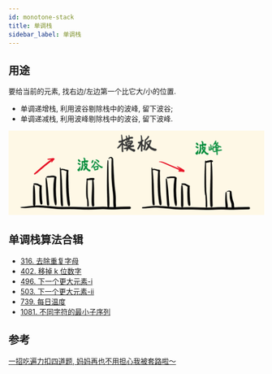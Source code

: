 ```yaml
---
id: monotone-stack
title: 单调栈
sidebar_label: 单调栈
---
```


## 用途

要给当前的元素, 找右边/左边第一个比它大/小的位置.

- 单调递增栈, 利用波谷剔除栈中的波峰, 留下波谷;
- 单调递减栈, 利用波峰剔除栈中的波谷, 留下波峰.

![monotone-stack](../static/img/monotone-stack.png)

## 单调栈算法合辑

- [316. 去除重复字母](/leetcode/medium/316-remove-duplicate-letters)
- [402. 移掉 k 位数字](/leetcode/medium/402-remove-kdigits)
- [496. 下一个更大元素-i](/leetcode/easy/496-next-greater-element)
- [503. 下一个更大元素-ii](/leetcode/medium/503-next-greater-elements)
- [739. 每日温度](/leetcode/medium/739-daily-temperatures)
- [1081. 不同字符的最小子序列](/leetcode/medium/1081-smallest-subsequence)

## 参考

[一招吃遍力扣四道题, 妈妈再也不用担心我被套路啦～](https://leetcode-cn.com/problems/remove-k-digits/solution/yi-zhao-chi-bian-li-kou-si-dao-ti-ma-ma-zai-ye-b-5/)
